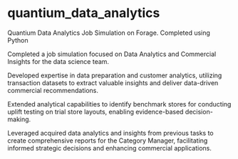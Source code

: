 # quantium_data_analytics
Quantium Data Analytics Job Simulation on Forage. Completed using Python


Completed a job simulation focused on Data Analytics and Commercial Insights for the data science team.

Developed expertise in data preparation and customer analytics, utilizing transaction datasets to extract valuable insights and deliver data-driven commercial recommendations.

Extended analytical capabilities to identify benchmark stores for conducting uplift testing on trial store layouts, enabling evidence-based decision-making.

Leveraged acquired data analytics and insights from previous tasks to create comprehensive reports for the Category Manager, facilitating informed strategic decisions and enhancing commercial applications.
